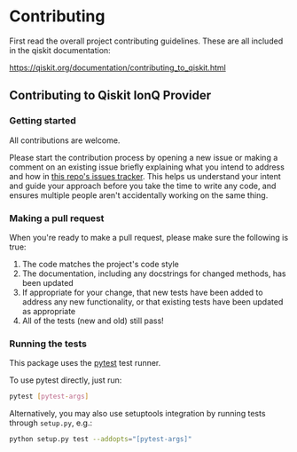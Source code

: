 # Contributing

First read the overall project contributing guidelines. These are all
included in the qiskit documentation:

https://qiskit.org/documentation/contributing_to_qiskit.html

## Contributing to Qiskit IonQ Provider

### Getting started

All contributions are welcome.

Please start the contribution process by opening a new issue or making a comment on an existing issue briefly explaining what you intend to address and how in [this repo's issues tracker](https://github.com/qiskit-community/qiskit-ionq-provider/issues). This helps us understand your intent and guide your approach before you take the time to write any code, and ensures multiple people aren't accidentally working on the same thing.

### Making a pull request

When you're ready to make a pull request, please make sure the following is true:

1. The code matches the project's code style
2. The documentation, including any docstrings for changed methods, has been updated
3. If appropriate for your change, that new tests have been added to address any new functionality, or that existing tests have been updated as appropriate
4. All of the tests (new and old) still pass!

### Running the tests

This package uses the [pytest](https://docs.pytest.org/en/stable/) test runner.

To use pytest directly, just run:

```bash
pytest [pytest-args]
```

Alternatively, you may also use setuptools integration by running tests through `setup.py`, e.g.:

```bash
python setup.py test --addopts="[pytest-args]"
```
